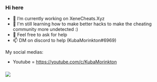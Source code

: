 ### Hi here

- 🔭 I’m currently working on XeneCheats.Xyz
- 🌱 I'm still learning how to make better hacks to make the cheating community more undetected :)
- 💬 Feel free to ask for help
- 📫 DM on discord to help (KubaMorinkton#6969)

My social medias:
- Youtube = https://youtube.com/c/KubaMorinkton


### <img src="https://github-readme-stats.vercel.app/api?username=KubaMorinkton&&show_icons=true&title_color=ffffff&icon_color=bb2acf&text_color=daf7dc&bg_color=151515">
